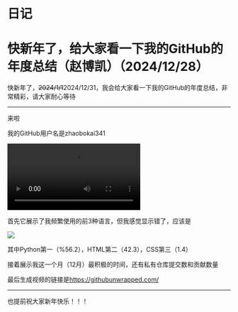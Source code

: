 # 日记

# 快新年了，给大家看一下我的GitHub的年度总结（赵博凯）（2024/12/28）

快新年了，~~2024/1/1~~2024/12/31，我会给大家看一下我的GitHub的年度总结，非常精彩，请大家耐心等待

***

来啦

我的GitHub用户名是zhaobokai341

<video controls>
    <source src="//zhaobokai341.github.io/rijizhanlan/dongxi/112/unwrapped-zhaobokai341.mp4">
</video>

首先它展示了我频繁使用的前3种语言，但我感觉显示错了，应该是

![](//zhaobokai341.github.io/rijizhanlan/dongxi/112/my_top_pragramming.png)

其中Python第一（%56.2），HTML第二（42.3），CSS第三（1.4）

接着展示我这一个月（12月）最积极的时间，还有私有仓库提交数和贡献数量

最后生成视频的链接是<https://githubunwrapped.com/>

***

也提前祝大家新年快乐！！！
